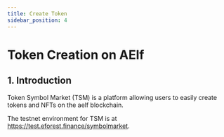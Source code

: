 ```yaml
---
title: Create Token
sidebar_position: 4
---
```


# Token Creation on AElf

## 1. Introduction

Token Symbol Market (TSM) is a platform allowing users to easily create tokens and NFTs on the aelf blockchain.

The testnet environment for TSM is at https://test.eforest.finance/symbolmarket.
